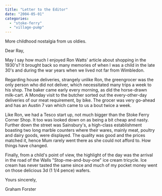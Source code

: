 ```yaml
---
title: "Letter to the Editor"
date: "2004-05-01"
categories: 
  - "stoke-ferry"
  - "village-pump"
---
```


More childhood nostalgia from us oldies.

Dear Ray,

May I say how much I enjoyed Ron Watts' article about shopping in the 1930's? It brought back so many memories of when I was a child in the late 30's and during the war years when we lived not far from Wimbledon.

Regarding house deliveries, strangely unlike Ron, the greengrocer was the only person who did not deliver, which necessitated many trips a week to his shop. The baker came early every morning, as did the horse-drawn milk-cart. A Monday visit to the butcher sorted out the every-other-day deliveries of our meat requirement, by bike. The grocer was very go-ahead and has an Austin 7 van which came to us a bout twice a week.

Like Ron, we had a Tesco start up, not much bigger than the Stoke Ferry Corner Shop. It too was looked down on as being a bit cheap and nasty. Further down the street was Sainsbury's, a high-class establishment boasting two long marble counters where their wares, mainly meat, poultry and dairy goods, were displayed. The quality was good and the prices matched it, hence Mum rarely went there as she could not afford to. How things have changed.

Finally, from a child's point of view, the highlight of the day was the arrival in the road of the Walls "Stop-me-and-buy-one" ice cream tricycle. Ice cream has never tasted the same since and much of my pocket money went on those delicious 3d (1 1/4 pence) wafers.

Yours sincerely,

Graham Forster
